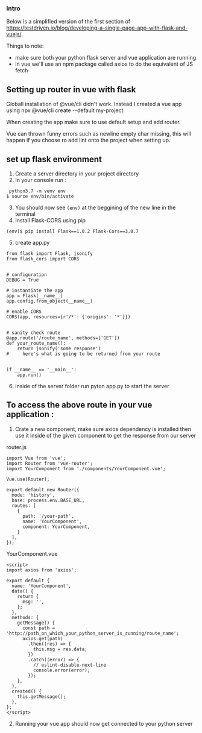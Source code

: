 ### Intro

Below is a simplified version of the first section of <https://testdriven.io/blog/developing-a-single-page-app-with-flask-and-vuejs/>.

Things to note:
- make sure both your python flask server and vue application are running 
- in vue we'll use an npm package called axios to do the equivalent of JS fetch


## Setting up router in vue with flask

Globall installation of @vue/cli didn't work. Instead I created a vue app using npx @vue/cli create --default my-project.

When creating the app make sure to use default setup and add router. 

Vue can thrown funny errors such as newline empty char missing, this will happen if you choose ro add lint onto the project when setting up.


## set up flask environment

1. Create a server directory in your project directory
2. In your console run : 
```
 python3.7 -m venv env
$ source env/bin/activate
```
3. You should now see ```(env)``` at the beggining of the new line in the terminal
4. Install Flask-CORS using pip
```
(env)$ pip install Flask==1.0.2 Flask-Cors==3.0.7
```

5. create app.py 

```python=
from flask import Flask, jsonify
from flask_cors import CORS


# configuration
DEBUG = True

# instantiate the app
app = Flask(__name__)
app.config.from_object(__name__)

# enable CORS
CORS(app, resources={r'/*': {'origins': '*'}})


# sanity check route
@app.route('/route_name', methods=['GET'])
def your_route_name():
    return jsonify('some response')
#     here's what is going to be returned from your route 


if __name__ == '__main__':
    app.run()
```
6. inside of the server folder run pyton app.py to start the server

## To access the above route in your vue application : 

1. Crate a new component, make sure axios dependency is installed then use it inside of the given component to get the response from our server 

router.js
```javascript=
import Vue from 'vue';
import Router from 'vue-router';
import YourComponent from './components/YourComponent.vue';

Vue.use(Router);

export default new Router({
  mode: 'history',
  base: process.env.BASE_URL,
  routes: [
    {
      path: '/your-path',
      name: 'YourComponent',
      component: YourComponent,
    }
  ],
});
```

YourComponent.vue
```javascript=
<script>
import axios from 'axios';

export default {
  name: 'YourComponent',
  data() {
    return {
      msg: '',
    };
  },
  methods: {
    getMessage() {
      const path = 'http://path_on_which_your_python_server_is_running/route_name';
      axios.get(path)
        .then((res) => {
          this.msg = res.data;
        })
        .catch((error) => {
          // eslint-disable-next-line
          console.error(error);
        });
    },
  },
  created() {
    this.getMessage();
  },
};
</script>
```

2. Running your vue app should now get connected to your python server


